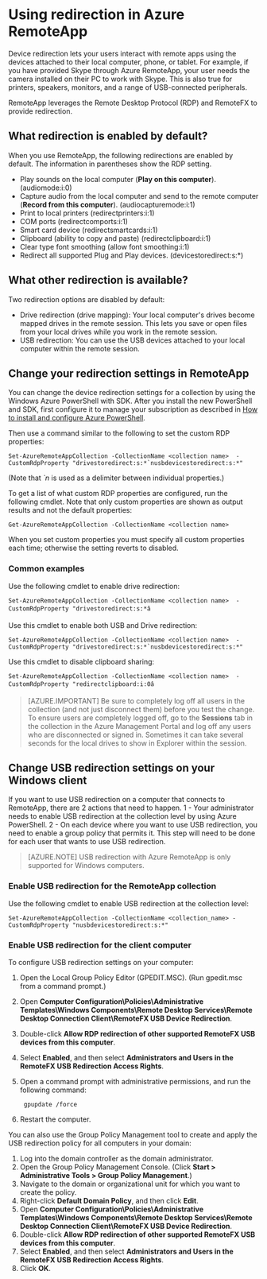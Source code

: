 <properties
    pageTitle="Using redirection in Azure RemoteApp | Windows Azure"
    description="Learn how to configure and use redirection in RemoteApp"
    services="remoteapp"
    documentationCenter=""
    authors="lizap"
    manager="mbaldwin" />

<tags
	ms.service="remoteapp"
	ms.date="12/05/2015"
	wacn.date=""/>

# Using redirection in Azure RemoteApp

Device redirection lets your users interact with remote apps using the devices attached to their local computer, phone, or tablet. For example, if you have provided Skype through Azure RemoteApp, your user needs the camera installed on their PC to work with Skype. This is also true for printers, speakers, monitors, and a range of USB-connected peripherals.

RemoteApp leverages the Remote Desktop Protocol (RDP) and RemoteFX to provide redirection.

## What redirection is enabled by default?
When you use RemoteApp, the following redirections are enabled by default. The information in parentheses show the RDP setting.

- Play sounds on the local computer (**Play on this computer**). (audiomode:i:0)
- Capture audio from the local computer and send to the remote computer (**Record from this computer**). (audiocapturemode:i:1)
- Print to local printers (redirectprinters:i:1)
- COM ports (redirectcomports:i:1)
- Smart card device (redirectsmartcards:i:1)
- Clipboard (ability to copy and paste) (redirectclipboard:i:1)
- Clear type font smoothing (allow font smoothing:i:1)
- Redirect all supported Plug and Play devices. (devicestoredirect:s:*)

## What other redirection is available?
Two redirection options are disabled by default:

- Drive redirection (drive mapping): Your local computer's drives become mapped drives in the remote session. This lets you save or open files from your local drives while you work in the remote session.
- USB redirection: You can use the USB devices attached to your local computer within the remote session.

## Change your redirection settings in RemoteApp
You can change the device redirection settings for a collection by using the Windows Azure PowerShell with SDK. After you install the new PowerShell and SDK, first configure it to manage your subscription as described in [How to install and configure Azure PowerShell](/documentation/articles/powershell-install-configure).

Then use a command similar to the following to set the custom RDP properties:

	Set-AzureRemoteAppCollection -CollectionName <collection name>  -CustomRdpProperty "drivestoredirect:s:*`nusbdevicestoredirect:s:*"

(Note that *`n* is used as a delimiter between individual properties.)

To get a list of what custom RDP properties are configured, run the following cmdlet. Note that only custom properties are shown as output results and not the default properties:  

    Get-AzureRemoteAppCollection -CollectionName <collection name>

When you set custom properties you must specify all custom properties each time; otherwise the setting reverts to disabled.   

### Common examples
Use the following cmdlet to enable drive redirection:  

	Set-AzureRemoteAppCollection -CollectionName <collection name>  -CustomRdpProperty "drivestoredirect:s:*â

Use this cmdlet to enable both USB and Drive redirection:

	Set-AzureRemoteAppCollection -CollectionName <collection name>  -CustomRdpProperty "drivestoredirect:s:*`nusbdevicestoredirect:s:*"

Use this cmdlet to disable clipboard sharing:  

	Set-AzureRemoteAppCollection -CollectionName <collection name>  -CustomRdpProperty "redirectclipboard:i:0â

> [AZURE.IMPORTANT] Be sure to completely log off all users in the collection (and not just disconnect them) before you test the change. To ensure users are completely logged off, go to the **Sessions** tab in the collection in the Azure Management Portal and log off any users who are disconnected or signed in. Sometimes it can take several seconds for the local drives to show in Explorer within the session.

## Change USB redirection settings on your Windows client

If you want to use USB redirection on a computer that connects to RemoteApp, there are 2 actions that need to happen. 1 - Your administrator needs to enable USB redirection at the collection level by using Azure PowerShell. 2 - On each device where you want to use USB redirection, you need to enable a group policy that permits it. This step will need to be done for each user that wants to use USB redirection.

> [AZURE.NOTE] USB redirection with Azure RemoteApp is only supported for Windows computers.

### Enable USB redirection for the RemoteApp collection
Use the following cmdlet to enable USB redirection at the collection level:

    Set-AzureRemoteAppCollection -CollectionName <collection_name> -CustomRdpProperty "nusbdevicestoredirect:s:*"

### Enable USB redirection for the client computer

To configure USB redirection settings on your computer:

1. Open the Local Group Policy Editor (GPEDIT.MSC). (Run gpedit.msc from a command prompt.)
2. Open **Computer Configuration\Policies\Administrative Templates\Windows Components\Remote Desktop Services\Remote Desktop Connection Client\RemoteFX USB Device Redirection**.
3. Double-click **Allow RDP redirection of other supported RemoteFX USB devices from this computer**.
4. Select **Enabled**, and then select **Administrators and Users in the RemoteFX USB Redirection Access Rights**.
5. Open a command prompt with administrative permissions, and run the following command:

		gpupdate /force
6. Restart the computer.

You can also use the Group Policy Management tool to create and apply the USB redirection policy for all computers in your domain:

1. Log into the domain controller as the domain administrator.
2. Open the Group Policy Management Console. (Click **Start > Administrative Tools > Group Policy Management**.)
3. Navigate to the domain or organizational unit for which you want to create the policy.
4. Right-click **Default Domain Policy**, and then click **Edit**.
5. Open **Computer Configuration\Policies\Administrative Templates\Windows Components\Remote Desktop Services\Remote Desktop Connection Client\RemoteFX USB Device Redirection**.
6. Double-click **Allow RDP redirection of other supported RemoteFX USB devices from this computer**.
7. Select **Enabled**, and then select **Administrators and Users in the RemoteFX USB Redirection Access Rights**.
8. Click **OK**.  
